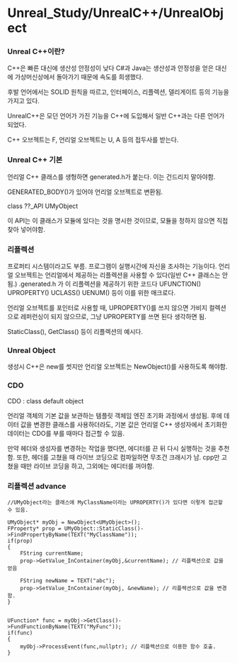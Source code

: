 # Unreal_Study/UnrealC++/UnrealObject


### Unreal C++이란?

C++은 빠른 대신에 생산성 안정성이 낮다
C#과 Java는 생산성과 안정성을 얻은 대신에 가상머신상에서 돌아가기 때문에 속도를 희생했다.

후발 언어에서는 SOLID 원칙을 따르고,
인터페이스, 리플렉션, 델리게이트 등의 기능을 가지고 있다.

UnrealC++은 모던 언어가 가진 기능을 C++에 도입해서 일반 C++과는 다른 언어가 되었다.


C++ 오브젝트는 F, 언리얼 오브젝트는 U, A 등의 접두사를 받는다.


### Unreal C++ 기본

언리얼 C++ 클래스를 생헝하면 generated.h가 붙는다. 이는 건드리지 말아야함.

GENERATED_BODY()가 있어야 언리얼 오브젝트로 변환됨.

class ??_API UMyObject

이 API는 이 클래스가 모듈에 있다는 것을 명시한 것이므로, 모듈을 정하지 않으면 직접 찾아 넣어야함.

### 리플렉션

프로퍼티 시스템이라고도 부름.
프로그램이 실행시간에 자신을 조사하는 기능이다.
언리얼 오브젝트는 언리얼에서 제공하는 리플렉션을 사용할 수 있다(일반 C++ 클래스는 안됨.)
.generated.h 가 이 리플렉션을 제공하기 위한 코드다
UFUNCTION() UPROPERTY() UCLASS() UENUM() 등이 이를 위한 매크로다.

언리얼 오브젝트를 포인터로 사용할 때, UPROPERTY()를 쓰지 않으면 가비지 컬렉션으로 레퍼런싱이 되지 않으므로, 그냥 UPROPERTY를 쓰면 된다 생각하면 됨.

StaticClass(), GetClass() 등이 리플렉션의 예시다.

### Unreal Object


생성시 
C++은 new를 썻지만
언리얼 오브젝트는 NewObject()를 사용하도록 해야함.

### CDO

CDO : class default object

언리얼 객체의 기본 값을 보관하는 템플릿 객체임
엔진 초기화 과정에서 생성됨.
후에 데이터 값을 변경한 클래스를 사용하더라도, 기본 값은 언리얼 C++ 생성자에서 초기화한 데이터는 CDO를 부를 때마다 접근할 수 있음.

만약 헤더와 생성자를 변경하는 작업을 했다면, 에디터를 끈 뒤 다시 실행하는 것을 추천함.
또한, 헤더를 고쳤을 때 라이브 코딩으로 컴파일하면 무조건 크래시가 남.
cpp만 고쳤을 때만 라이브 코딩을 하고, 그외에는 에디터를 꺼야함.

### 리플렉션 advance

```
//UMyObject라는 클래스에 MyClassName이라는 UPROPERTY()가 있다면 이렇게 접근할 수 있음.

UMyObject* myObj = NewObject<UMyObject>();
FProperty* prop = UMyObject::StaticClass()->FindPropertyByName(TEXT("MyClassName"));
if(prop)
{
	FString currentName;
	prop->GetValue_InContainer(myObj,&currentName); // 리플렉션으로 값을 얻음

	FString newName = TEXT("abc");
	prop->SetValue_InContainer(myObj, &newName); // 리플렉션으로 값을 변경함.
}


UFunction* func = myObj->GetClass()->FundFunctionByName(TEXT("MyFunc"));
if(func)
{
	myObj->ProcessEvent(func,nullptr); // 리플렉션으로 이용한 함수 호출.
}

```

